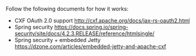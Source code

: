 Follow the following documents for how it works:

* CXF OAuth 2.0 support <http://cxf.apache.org/docs/jax-rs-oauth2.html>
* Spring security <https://docs.spring.io/spring-security/site/docs/4.2.3.RELEASE/reference/htmlsingle/>
* Spring security + embedded Jetty <https://dzone.com/articles/embedded-jetty-and-apache-cxf>